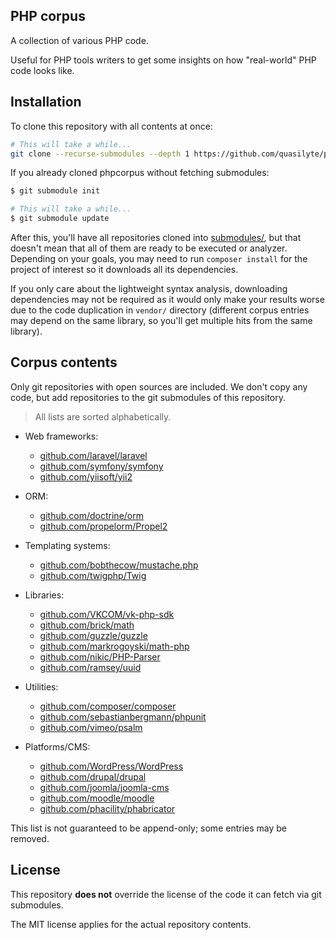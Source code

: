 ## PHP corpus

A collection of various PHP code.

Useful for PHP tools writers to get some insights on how "real-world" PHP code looks like.

## Installation

To clone this repository with all contents at once:

```bash
# This will take a while...
git clone --recurse-submodules --depth 1 https://github.com/quasilyte/phpcorpus.git
```

If you already cloned phpcorpus without fetching submodules:

```bash
$ git submodule init

# This will take a while...
$ git submodule update
```

After this, you'll have all repositories cloned into [submodules/](submodules/), but that doesn't mean that all of them are ready to be executed or analyzer. Depending on your goals, you may need to run `composer install` for the project of interest so it downloads all its dependencies.

If you only care about the lightweight syntax analysis, downloading dependencies may not be required as it would only make your results worse due to the code duplication in `vendor/` directory (different corpus entries may depend on the same library, so you'll get multiple hits from the same library).

## Corpus contents

Only git repositories with open sources are included. We don't copy any code, but add repositories
to the git submodules of this repository.

> All lists are sorted alphabetically.

* Web frameworks:
  * [github.com/laravel/laravel](https://github.com/laravel/laravel)
  * [github.com/symfony/symfony](https://github.com/symfony/symfony)
  * [github.com/yiisoft/yii2](https://github.com/yiisoft/yii2)

* ORM:
  * [github.com/doctrine/orm](https://github.com/doctrine/orm)
  * [github.com/propelorm/Propel2](https://github.com/propelorm/Propel2)

* Templating systems:
  * [github.com/bobthecow/mustache.php](https://github.com/bobthecow/mustache.php)
  * [github.com/twigphp/Twig](https://github.com/twigphp/Twig)

* Libraries:
  * [github.com/VKCOM/vk-php-sdk](https://github.com/VKCOM/vk-php-sdk)
  * [github.com/brick/math](https://github.com/brick/math)
  * [github.com/guzzle/guzzle](https://github.com/guzzle/guzzle)
  * [github.com/markrogoyski/math-php](https://github.com/markrogoyski/math-php)
  * [github.com/nikic/PHP-Parser](https://github.com/nikic/PHP-Parser)
  * [github.com/ramsey/uuid](https://github.com/ramsey/uuid)

* Utilities:
  * [github.com/composer/composer](https://github.com/composer/composer)
  * [github.com/sebastianbergmann/phpunit](https://github.com/sebastianbergmann/phpunit)
  * [github.com/vimeo/psalm](https://github.com/vimeo/psalm)

* Platforms/CMS:
  * [github.com/WordPress/WordPress](https://github.com/WordPress/WordPress)
  * [github.com/drupal/drupal](https://github.com/drupal/drupal)
  * [github.com/joomla/joomla-cms](https://github.com/joomla/joomla-cms)
  * [github.com/moodle/moodle](https://github.com/moodle/moodle)
  * [github.com/phacility/phabricator](https://github.com/phacility/phabricator)

This list is not guaranteed to be append-only; some entries may be removed.

## License

This repository **does not** override the license of the code it can fetch via git submodules.

The MIT license applies for the actual repository contents.
